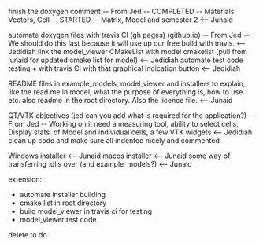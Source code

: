 finish the doxygen comment -- From Jed -- COMPLETED -- Materials, Vectors, Cell -- STARTED -- Matrix, Model and semester 2                                                                                              <-- Junaid

automate doxygen files with travis CI (gh pages) (github.io) -- From Jed -- We should do this last because it will use up our free build with travis.                                                                   <-- Jedidiah
link the model_viewer CMakeList with model cmakelist (pull from junaid for updated cmake list for model)                                                                                                                <-- Jedidiah
automate test code testing + with travis CI with that graphical indication button                                                                                                                                       <-- Jedidiah

README files in example_models, model_viewer and installers to explain, like the read me in model, what the purpose of everything is, how to use etc. also readme in the root directory. Also the licence file.         <-- Junaid

QT/VTK objectives (jed can you add what is required for the application?) -- From Jed -- Working on it need a measuring tool, ability to select cells, Display stats. of Model and individual cells, a few VTK widgets  <-- Jedidiah
clean up code and make sure all indented nicely and commented

Windows installer                                                                                                                                                                                                       <-- Junaid
macos installer                                                                                                                                                                                                         <-- Junaid
some way of transferring .dlls over (and example_models?)                                                                                                                                                               <-- Junaid

extension:
- automate installer building
- cmake list in root directory
- build model_viewer in travis ci for testing
- model_viewer test code

delete to do
